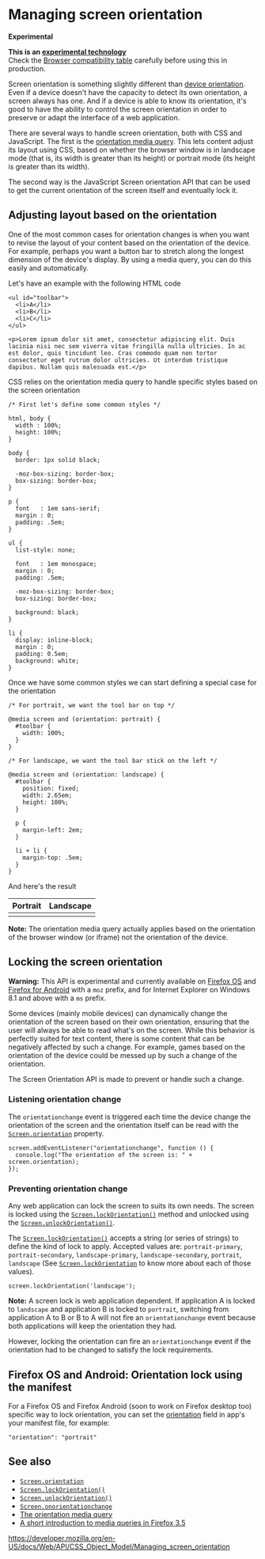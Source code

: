 # Managing screen orientation

**Experimental**

**This is an [experimental technology](https://developer.mozilla.org/en-US/docs/MDN/Guidelines/Conventions_definitions#experimental)**  
Check the [Browser compatibility table](#browser_compatibility) carefully before using this in production.

Screen orientation is something slightly different than [device orientation](https://developer.mozilla.org/en-US/docs/Web/Events/Detecting_device_orientation). Even if a device doesn't have the capacity to detect its own orientation, a screen always has one. And if a device is able to know its orientation, it's good to have the ability to control the screen orientation in order to preserve or adapt the interface of a web application.

There are several ways to handle screen orientation, both with CSS and JavaScript. The first is the [orientation media query](https://developer.mozilla.org/en-US/docs/Web/CSS/Media_Queries/Using_media_queries#orientation). This lets content adjust its layout using CSS, based on whether the browser window is in landscape mode (that is, its width is greater than its height) or portrait mode (its height is greater than its width).

The second way is the JavaScript Screen orientation API that can be used to get the current orientation of the screen itself and eventually lock it.

## Adjusting layout based on the orientation

One of the most common cases for orientation changes is when you want to revise the layout of your content based on the orientation of the device. For example, perhaps you want a button bar to stretch along the longest dimension of the device's display. By using a media query, you can do this easily and automatically.

Let's have an example with the following HTML code

    <ul id="toolbar">
      <li>A</li>
      <li>B</li>
      <li>C</li>
    </ul>

    <p>Lorem ipsum dolor sit amet, consectetur adipiscing elit. Duis lacinia nisi nec sem viverra vitae fringilla nulla ultricies. In ac est dolor, quis tincidunt leo. Cras commodo quam non tortor consectetur eget rutrum dolor ultricies. Ut interdum tristique dapibus. Nullam quis malesuada est.</p>

CSS relies on the orientation media query to handle specific styles based on the screen orientation

    /* First let's define some common styles */

    html, body {
      width : 100%;
      height: 100%;
    }

    body {
      border: 1px solid black;

      -moz-box-sizing: border-box;
      box-sizing: border-box;
    }

    p {
      font   : 1em sans-serif;
      margin : 0;
      padding: .5em;
    }

    ul {
      list-style: none;

      font   : 1em monospace;
      margin : 0;
      padding: .5em;

      -moz-box-sizing: border-box;
      box-sizing: border-box;

      background: black;
    }

    li {
      display: inline-block;
      margin : 0;
      padding: 0.5em;
      background: white;
    }

Once we have some common styles we can start defining a special case for the orientation

    /* For portrait, we want the tool bar on top */

    @media screen and (orientation: portrait) {
      #toolbar {
        width: 100%;
      }
    }

    /* For landscape, we want the tool bar stick on the left */

    @media screen and (orientation: landscape) {
      #toolbar {
        position: fixed;
        width: 2.65em;
        height: 100%;
      }

      p {
        margin-left: 2em;
      }

      li + li {
        margin-top: .5em;
      }
    }

And here's the result

<table><thead><tr class="header"><th>Portrait</th><th>Landscape</th></tr></thead><tbody><tr class="odd"><td></td><td></td></tr></tbody></table>

**Note:** The orientation media query actually applies based on the orientation of the browser window (or iframe) not the orientation of the device.

## Locking the screen orientation

**Warning:** This API is experimental and currently available on [Firefox OS](https://developer.mozilla.org/en-US/docs/Mozilla/Firefox_OS) and [Firefox for Android](https://developer.mozilla.org/en-US/docs/Mozilla/Firefox_for_Android) with a `moz` prefix, and for Internet Explorer on Windows 8.1 and above with a `ms` prefix.

Some devices (mainly mobile devices) can dynamically change the orientation of the screen based on their own orientation, ensuring that the user will always be able to read what's on the screen. While this behavior is perfectly suited for text content, there is some content that can be negatively affected by such a change. For example, games based on the orientation of the device could be messed up by such a change of the orientation.

The Screen Orientation API is made to prevent or handle such a change.

### Listening orientation change

The `orientationchange` event is triggered each time the device change the orientation of the screen and the orientation itself can be read with the [`Screen.orientation`](../screen/orientation) property.

    screen.addEventListener("orientationchange", function () {
      console.log("The orientation of the screen is: " + screen.orientation);
    });

### Preventing orientation change

Any web application can lock the screen to suits its own needs. The screen is locked using the [`Screen.lockOrientation()`](../screen/lockorientation) method and unlocked using the [`Screen.unlockOrientation()`](../screen/unlockorientation).

The [`Screen.lockOrientation()`](../screen/lockorientation) accepts a string (or series of strings) to define the kind of lock to apply. Accepted values are: `portrait-primary`, `portrait-secondary`, `landscape-primary`, `landscape-secondary`, `portrait`, `landscape` (See [`Screen.lockOrientation`](../screen/lockorientation) to know more about each of those values).

    screen.lockOrientation('landscape');

**Note:** A screen lock is web application dependent. If application A is locked to `landscape` and application B is locked to `portrait`, switching from application A to B or B to A will not fire an `orientationchange` event because both applications will keep the orientation they had.

However, locking the orientation can fire an `orientationchange` event if the orientation had to be changed to satisfy the lock requirements.

## Firefox OS and Android: Orientation lock using the manifest

For a Firefox OS and Firefox Android (soon to work on Firefox desktop too) specific way to lock orientation, you can set the [orientation](https://developer.mozilla.org/en-US/docs/Web/Apps/Build/Manifest#orientation) field in app's your manifest file, for example:

    "orientation": "portrait"

## See also

- [`Screen.orientation`](../screen/orientation)
- [`Screen.lockOrientation()`](../screen/lockorientation)
- [`Screen.unlockOrientation()`](../screen/unlockorientation)
- [`Screen.onorientationchange`](../screen/onorientationchange)
- [The orientation media query](https://developer.mozilla.org/en-US/docs/Web/CSS/Media_Queries/Using_media_queries#orientation)
- [A short introduction to media queries in Firefox 3.5](https://hacks.mozilla.org/2009/06/media-queries/)

<a href="https://developer.mozilla.org/en-US/docs/Web/API/CSS_Object_Model/Managing_screen_orientation" class="_attribution-link">https://developer.mozilla.org/en-US/docs/Web/API/CSS_Object_Model/Managing_screen_orientation</a>
